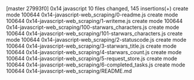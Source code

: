 [master 27993f0] 0x14 javascript
 10 files changed, 145 insertions(+)
 create mode 100644 0x14-javascript-web_scraping/0-readme.js
 create mode 100644 0x14-javascript-web_scraping/1-writeme.js
 create mode 100644 0x14-javascript-web_scraping/100-starwars_characters.js
 create mode 100644 0x14-javascript-web_scraping/101-starwars_characters.js
 create mode 100644 0x14-javascript-web_scraping/2-statuscode.js
 create mode 100644 0x14-javascript-web_scraping/3-starwars_title.js
 create mode 100644 0x14-javascript-web_scraping/4-starwars_count.js
 create mode 100644 0x14-javascript-web_scraping/5-request_store.js
 create mode 100644 0x14-javascript-web_scraping/6-completed_tasks.js
 create mode 100644 0x14-javascript-web_scraping/README.md
